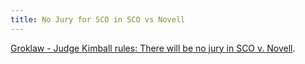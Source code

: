 ```yaml
---
title: No Jury for SCO in SCO vs Novell
---
```


[Groklaw - Judge Kimball rules: There will be no jury in SCO v. Novell](http://www.groklaw.net/article.php?story=20070907215715563 "Groklaw - Judge Kimball rules: There will be no jury in  SCO v. Novell").
